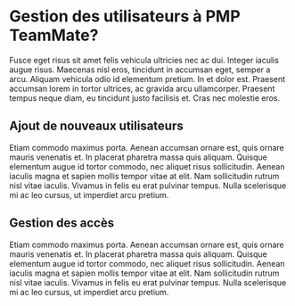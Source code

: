# Gestion des utilisateurs à PMP TeamMate?

Fusce eget risus sit amet felis vehicula ultricies nec ac dui. Integer iaculis augue risus. Maecenas nisl eros, tincidunt in accumsan eget, semper a arcu. Aliquam vehicula odio id elementum pretium. In et dolor est. Praesent accumsan lorem in tortor ultrices, ac gravida arcu ullamcorper. Praesent tempus neque diam, eu tincidunt justo facilisis et. Cras nec molestie eros.

## Ajout de nouveaux utilisateurs

Etiam commodo maximus porta. Aenean accumsan ornare est, quis ornare mauris venenatis et. In placerat pharetra massa quis aliquam. Quisque elementum augue id tortor commodo, nec aliquet risus sollicitudin. Aenean iaculis magna et sapien mollis tempor vitae at elit. Nam sollicitudin rutrum nisl vitae iaculis. Vivamus in felis eu erat pulvinar tempus. Nulla scelerisque mi ac leo cursus, ut imperdiet arcu pretium.

## Gestion des accès

Etiam commodo maximus porta. Aenean accumsan ornare est, quis ornare mauris venenatis et. In placerat pharetra massa quis aliquam. Quisque elementum augue id tortor commodo, nec aliquet risus sollicitudin. Aenean iaculis magna et sapien mollis tempor vitae at elit. Nam sollicitudin rutrum nisl vitae iaculis. Vivamus in felis eu erat pulvinar tempus. Nulla scelerisque mi ac leo cursus, ut imperdiet arcu pretium.